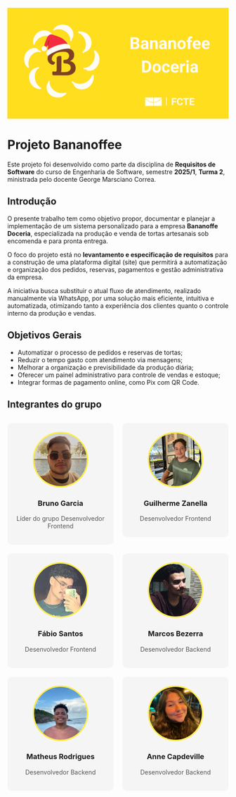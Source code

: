 ![logo bananoffee](assets/banner.png)
# Projeto Bananoffee

Este projeto foi desenvolvido como parte da disciplina de **Requisitos de Software** do curso de Engenharia de Software, semestre **2025/1**, **Turma 2**, ministrada pelo docente George Marsciano Correa.

## Introdução

O presente trabalho tem como objetivo propor, documentar e planejar a implementação de um sistema personalizado para a empresa **Bananoffe Doceria**, especializada na produção e venda de tortas artesanais sob encomenda e para pronta entrega. 

O foco do projeto está no **levantamento e especificação de requisitos** para a construção de uma plataforma digital (site) que permitirá a automatização e organização dos pedidos, reservas, pagamentos e gestão administrativa da empresa.

A iniciativa busca substituir o atual fluxo de atendimento, realizado manualmente via WhatsApp, por uma solução mais eficiente, intuitiva e automatizada, otimizando tanto a experiência dos clientes quanto o controle interno da produção e vendas.

## Objetivos Gerais

- Automatizar o processo de pedidos e reservas de tortas;
- Reduzir o tempo gasto com atendimento via mensagens;
- Melhorar a organização e previsibilidade da produção diária;
- Oferecer um painel administrativo para controle de vendas e estoque;
- Integrar formas de pagamento online, como Pix com QR Code.

## Integrantes do grupo

<div style="
  display: grid;
  grid-template-columns: repeat(auto-fit, minmax(210px, 1fr));
  gap: 20px;
  margin-top: 30px;
">

  <!-- Pessoa 1 -->
<a href="https://github.com/Brunocrzz" style="text-decoration: none; color: inherit;">
  <div style="text-align: center; background: #f5f5f5; padding: 20px; border-radius: 10px;">
    <img src="assets/bruno.jpg" style="width: 120px; height: 120px; object-fit: cover; border-radius: 50%; border: 3px solid #FFEC3D;">
    <h3>Bruno Garcia</h3>
    <p style="color: #555;">Líder do grupo Desenvolvedor Frontend</p>
  </div>
</a> 

<a href="https://github.com/guilhermezan42" style="text-decoration: none; color: inherit;">
  <div style="text-align: center; background: #f5f5f5; padding: 20px; border-radius: 10px;">
    <img src="assets/guilherme.jpg" style="width: 120px; height: 120px; object-fit: cover; border-radius: 50%; border: 3px solid #FFEC3D;">
    <h3>Guilherme Zanella</h3>
    <p style="color: #555;">Desenvolvedor Frontend</p>
  </div>
</a> 

<a href="https://github.com/fabiofonteles1" style="text-decoration: none; color: inherit;">
  <div style="text-align: center; background: #f5f5f5; padding: 20px; border-radius: 10px;">
    <img src="assets/fabio.png" style="width: 120px; height: 120px; object-fit: cover; border-radius: 50%; border: 3px solid #FFEC3D;">
    <h3>Fábio Santos</h3>
    <p style="color: #555;">Desenvolvedor Frontend</p>
  </div>
</a> 

<a href="https://github.com/marcoslbz" style="text-decoration: none; color: inherit;">
  <div style="text-align: center; background: #f5f5f5; padding: 20px; border-radius: 10px;">
    <img src="assets/marcos.jpg" style="width: 120px; height: 120px; object-fit: cover; border-radius: 50%; border: 3px solid #FFEC3D;">
    <h3>Marcos Bezerra</h3>
    <p style="color: #555;">Desenvolvedor Backend</p>
  </div>
</a> 

<a href="https://github.com/mrodrigues14" style="text-decoration: none; color: inherit;">
  <div style="text-align: center; background: #f5f5f5; padding: 20px; border-radius: 10px;">
    <img src="assets/matheus.jpg" style="width: 120px; height: 120px; object-fit: cover; border-radius: 50%; border: 3px solid #FFEC3D;">
    <h3>Matheus Rodrigues</h3>
    <p style="color: #555;">Desenvolvedor Backend</p>
  </div>
</a> 

<a href="https://github.com/nanecapde" style="text-decoration: none; color: inherit;">
  <div style="text-align: center; background: #f5f5f5; padding: 20px; border-radius: 10px;">
    <img src="assets/anne.jpg" style="width: 120px; height: 120px; object-fit: cover; border-radius: 50%; border: 3px solid #FFEC3D;">
    <h3>Anne Capdeville</h3>
    <p style="color: #555;">Desenvolvedor Backend</p>
  </div>
</a> 